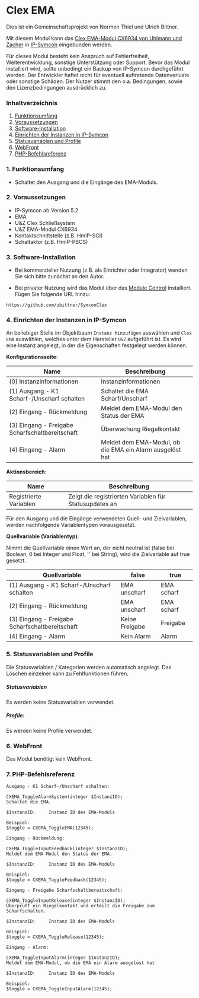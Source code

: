 # Clex EMA

Dies ist ein Gemeinschaftsprojekt von Normen Thiel und Ulrich Bittner.  

Mit diesem Modul kann das [Clex EMA-Modul CX6934 von Uhlmann und Zacher](https://uundz.com/systeme/komponenten/ema-modul.html) in [IP-Symcon](https://www.symcon.de/) eingebunden werden.

Für dieses Modul besteht kein Anspruch auf Fehlerfreiheit, Weiterentwicklung, sonstige Unterstützung oder Support. Bevor das Modul installiert wird, sollte unbedingt ein Backup von IP-Symcon durchgeführt werden. Der Entwickler haftet nicht für eventuell auftretende Datenverluste oder sonstige Schäden. Der Nutzer stimmt den o.a. Bedingungen, sowie den Lizenzbedingungen ausdrücklich zu.

### Inhaltverzeichnis

1. [Funktionsumfang](#1-funktionsumfang)
2. [Voraussetzungen](#2-voraussetzungen)
3. [Software-Installation](#3-software-installation)
4. [Einrichten der Instanzen in IP-Symcon](#4-einrichten-der-instanzen-in-ip-symcon)
5. [Statusvariablen und Profile](#5-statusvariablen-und-profile)
6. [WebFront](#6-webfront)
7. [PHP-Befehlsreferenz](#7-php-befehlsreferenz)

### 1. Funktionsumfang

* Schaltet den Ausgang und die Eingänge des EMA-Moduls.

### 2. Voraussetzungen

- IP-Symcon ab Version 5.2
- EMA
- U&Z Clex Schließsystem
- U&Z EMA-Modul CX6934
- Kontaktschnittstelle (z.B. HmIP-SCI) 
- Schaltaktor (z.B. HmIP-PBCS)

### 3. Software-Installation

- Bei kommerzieller Nutzung (z.B. als Einrichter oder Integrator) wenden Sie sich bitte zunächst an den Autor.
  
- Bei privater Nutzung wird das Modul über das [Module Control](https://www.symcon.de/service/dokumentation/modulreferenz/module-control/) installiert. Fügen Sie folgende URL hinzu:  

`https://github.com/ubittner/SymconClex`

### 4. Einrichten der Instanzen in IP-Symcon  

An beliebiger Stelle im Objektbaum `Instanz hinzufügen` auswählen und `Clex EMA` auswählen, welches unter dem Hersteller `U&Z` aufgeführt ist. Es wird eine Instanz angelegt, in der die Eigenschaften festgelegt werden können.

__Konfigurationsseite__:

Name                                            | Beschreibung
----------------------------------------------- | ----------------------------------------------------------
(0) Instanzinformationen                        | Instanzinformationen
(1) Ausgang - K1 Scharf-/Unscharf schalten      | Schaltet die EMA Scharf/Unscharf
(2) Eingang - Rückmeldung                       | Meldet dem EMA-Modul den Status der EMA
(3) Eingang - Freigabe Scharfschaltbereitschaft | Überwachung Riegelkontakt
(4) Eingang - Alarm                             | Meldet dem EMA-Modul, ob die EMA ein Alarm ausgelöst hat

__Aktionsbereich__:

Name                    | Beschreibung
----------------------- | ------------------------------------------------------
Registrierte Variablen  | Zeigt die registrierten Variablen für Statusupdates an

Für den Ausgang und die Eingänge verwendeten Quell- und Zielvariablen, werden nachfolgende Variablentypen vorausgesetzt.

__Quellvariable (Variablentyp)__:

Nimmt die Quellvariable einen Wert an, der nicht neutral ist (false bei Boolean, 0 bei Integer und Float, '' bei String), wird die Zielvariable auf true gesetzt.

Quellvariable                                   | false             | true
----------------------------------------------- | ----------------- | ----------------
(1) Ausgang - K1 Scharf-/Unscharf schalten      | EMA unscharf      | EMA scharf
(2) Eingang - Rückmeldung                       | EMA unscharf      | EMA scharf
(3) Eingang - Freigabe Scharfschaltbereitschaft | Keine Freigabe    | Freigabe
(4) Eingang - Alarm                             | Kein Alarm        | Alarm

### 5. Statusvariablen und Profile  

Die Statusvariablen / Kategorien werden automatisch angelegt. Das Löschen einzelner kann zu Fehlfunktionen führen.

##### Statusvariablen

Es werden keine Statusvariablen verwendet.
 
##### Profile:

Es werden keine Profile verwendet.

### 6. WebFront

Das Modul benötigt kein WebFront.

### 7. PHP-Befehlsreferenz  

```text
Ausgang - K1 Scharf-/Unscharf schalten:  

CXEMA_ToggleAlarmSystem(integer $InstanzID);    
Schaltet die EMA.  

$InstanzID:     Instanz ID des EMA-Moduls

Beispiel:  
$toggle = CXEMA_ToggleEMA(12345);
```  

```text
Eingang - Rückmeldung:  

CXEMA_ToggleInputFeedback(integer $InstanzID);    
Meldet dem EMA-Modul den Status der EMA.

$InstanzID:     Instanz ID des EMA-Moduls

Beispiel:  
$toggle = CXEMA_ToggleFeedback(12345);
```  

```text
Eingang - Freigabe Scharfschaltbereitschaft:  

CXEMA_ToggleInputRelease(integer $InstanzID);    
Überprüft ein Riegelkontakt und erteilt die Freigabe zum Scharfschalten.

$InstanzID:     Instanz ID des EMA-Moduls

Beispiel:  
$toggle = CXEMA_ToggleRelease(12345);
```  

```text
Eingang - Alarm:  

CXEMA_ToggleInputAlarm(integer $InstanzID);    
Meldet dem EMA-Modul, ob die EMA ein Alarm ausgelöst hat

$InstanzID:     Instanz ID des EMA-Moduls

Beispiel:  
$toggle = CXEMA_ToggleInputAlarm(12345);
```



